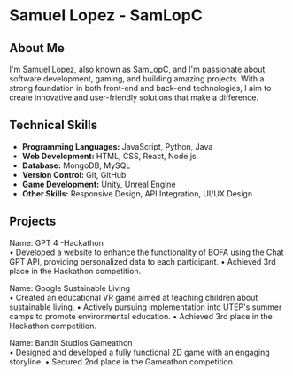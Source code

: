 # Samuel Lopez - SamLopC



## About Me

I'm Samuel Lopez, also known as SamLopC, and I'm passionate about software development, gaming, and building amazing projects. With a strong foundation in both front-end and back-end technologies, I aim to create innovative and user-friendly solutions that make a difference.

## Technical Skills

- **Programming Languages:** JavaScript, Python, Java
- **Web Development:** HTML, CSS, React, Node.js
- **Database:** MongoDB, MySQL
- **Version Control:** Git, GitHub
- **Game Development:** Unity, Unreal Engine
- **Other Skills:** Responsive Design, API Integration, UI/UX Design

## Projects

Name: GPT 4 -Hackathon 		
•	Developed a website to enhance the functionality of BOFA using the Chat GPT API, providing personalized data to each participant.
•	Achieved 3rd place in the Hackathon competition.

Name:	 Google Sustainable Living 	
•	Created an educational VR game aimed at teaching children about sustainable living.
•	Actively pursuing implementation into UTEP's summer camps to promote environmental education.
•	Achieved 3rd place in the Hackathon competition.

Name: Bandit Studios Gameathon        
•	Designed and developed a fully functional 2D game with an engaging storyline.
•	Secured 2nd place in the Gameathon competition.



